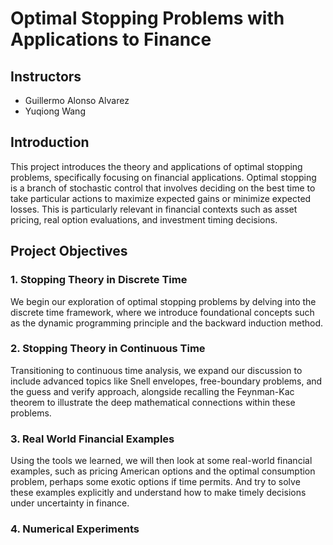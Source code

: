 # Optimal Stopping Problems with Applications to Finance

## Instructors
- Guillermo Alonso Alvarez
- Yuqiong Wang

## Introduction
This project introduces the theory and applications of optimal stopping problems, specifically focusing on financial applications. 
Optimal stopping is a branch of stochastic control that involves deciding on the best time to take particular actions to maximize expected 
gains or minimize expected losses. This is particularly relevant in financial contexts such as asset pricing, real option evaluations, and 
investment timing decisions. 

## Project Objectives

### 1. Stopping Theory in Discrete Time
We begin our exploration of optimal stopping problems by delving into the discrete time framework, where we introduce foundational concepts such as the dynamic programming principle and the backward induction method. 

### 2. Stopping Theory in Continuous Time
Transitioning to continuous time analysis, we expand our discussion to include advanced topics like Snell envelopes, free-boundary problems, and the guess and verify approach, alongside recalling the Feynman-Kac theorem to illustrate the deep mathematical connections within these problems.

### 3. Real World Financial Examples
Using the tools we learned, we will then look at some real-world
financial examples, such as pricing American options and the optimal consumption problem, perhaps
some exotic options if time permits. And try to solve these examples explicitly and understand how to
make timely decisions under uncertainty in finance.

### 4. Numerical Experiments
